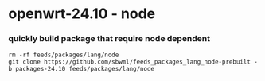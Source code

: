 # openwrt-24.10 - node

### quickly build package that require node dependent

```shell
rm -rf feeds/packages/lang/node
git clone https://github.com/sbwml/feeds_packages_lang_node-prebuilt -b packages-24.10 feeds/packages/lang/node
```

